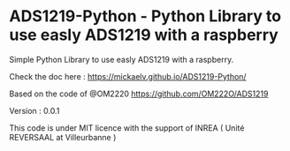 
ADS1219-Python - Python Library to use easly ADS1219 with a raspberry
========================================================

Simple Python Library to use easly ADS1219 with a raspberry. 

Check the doc here : https://mickaelv.github.io/ADS1219-Python/

Based on the code of @OM2220 https://github.com/OM222O/ADS1219

Version : 0.0.1


This code is under MIT licence with the support of INREA ( Unité REVERSAAL at Villeurbanne )

